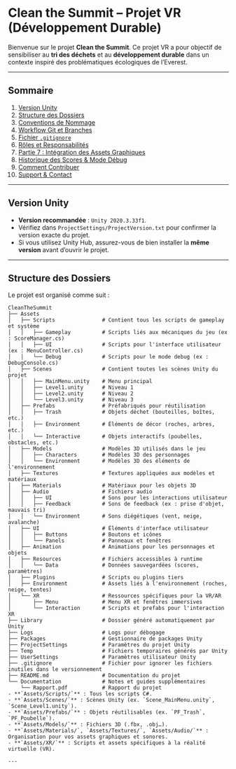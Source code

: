 # Clean the Summit – Projet VR (Développement Durable)

Bienvenue sur le projet **Clean the Summit**. Ce projet VR a pour objectif de sensibiliser au **tri des déchets** et au **développement durable** dans un contexte inspiré des problématiques écologiques de l’Everest.

---

## Sommaire

1. [Version Unity](#version-unity)  
2. [Structure des Dossiers](#structure-des-dossiers)  
3. [Conventions de Nommage](#conventions-de-nommage)  
4. [Workflow Git et Branches](#workflow-git-et-branches)  
5. [Fichier `.gitignore`](#fichier-gitignore)  
6. [Rôles et Responsabilités](#rôles-et-responsabilités)  
7. [Partie 7 : Intégration des Assets Graphiques](#partie-7--intégration-des-assets-graphiques)  
8. [Historique des Scores & Mode Débug](#historique-des-scores--mode-débug)  
9. [Comment Contribuer](#comment-contribuer)  
10. [Support & Contact](#support--contact)

---

## Version Unity

- **Version recommandée** : `Unity 2020.3.33f1`.  
- Vérifiez dans `ProjectSettings/ProjectVersion.txt` pour confirmer la version exacte du projet.  
- Si vous utilisez Unity Hub, assurez-vous de bien installer la **même version** avant d’ouvrir le projet.

---

## Structure des Dossiers

Le projet est organisé comme suit :



```plaintext
CleanTheSummit
├── Assets
│   ├── Scripts               # Contient tous les scripts de gameplay et système
│   │   ├── Gameplay          # Scripts liés aux mécaniques du jeu (ex : ScoreManager.cs)
│   │   ├── UI                # Scripts pour l'interface utilisateur (ex : MenuController.cs)
│   │   └── Debug             # Scripts pour le mode debug (ex : DebugConsole.cs)
│   ├── Scenes                # Contient toutes les scènes Unity du projet
│   │   ├── MainMenu.unity    # Menu principal
│   │   ├── Level1.unity      # Niveau 1
│   │   ├── Level2.unity      # Niveau 2
│   │   └── Level3.unity      # Niveau 3
│   ├── Prefabs               # Préfabriqués pour réutilisation
│   │   ├── Trash             # Objets déchet (bouteilles, boîtes, etc.)
│   │   ├── Environment       # Éléments de décor (roches, arbres, etc.)
│   │   └── Interactive       # Objets interactifs (poubelles, obstacles, etc.)
│   ├── Models                # Modèles 3D utilisés dans le jeu
│   │   ├── Characters        # Modèles 3D des personnages
│   │   └── Environment       # Modèles 3D des éléments de l'environnement
│   ├── Textures              # Textures appliquées aux modèles et matériaux
│   ├── Materials             # Matériaux pour les objets 3D
│   ├── Audio                 # Fichiers audio
│   │   ├── UI                # Sons pour les interactions utilisateur
│   │   ├── Feedback          # Sons de feedback (ex : prise d'objet, mauvais tri)
│   │   └── Environment       # Sons diégétiques (vent, neige, avalanche)
│   ├── UI                    # Éléments d'interface utilisateur
│   │   ├── Buttons           # Boutons et icônes
│   │   └── Panels            # Panneaux et fenêtres
│   ├── Animation             # Animations pour les personnages et objets
│   ├── Resources             # Fichiers accessibles à runtime
│   │   └── Data              # Données sauvegardées (scores, paramètres)
│   ├── Plugins               # Scripts ou plugins tiers
│   ├── Environment           # Assets liés à l'environnement (roches, neige, tentes)
│   └── XR                    # Ressources spécifiques pour la VR/AR
│       ├── Menu              # Menu XR et fenêtres immersives
│       └── Interaction       # Scripts et prefabs pour l'interaction XR
├── Library                   # Dossier généré automatiquement par Unity
├── Logs                      # Logs pour débogage
├── Packages                  # Gestionnaire de packages Unity
├── ProjectSettings           # Paramètres du projet Unity
├── Temp                      # Fichiers temporaires générés par Unity
├── UserSettings              # Paramètres utilisateur Unity
├── .gitignore                # Fichier pour ignorer les fichiers inutiles dans le versionnement
├── README.md                 # Documentation du projet
└── Documentation             # Notes et guides supplémentaires
    └── Rapport.pdf           # Rapport du projet
- **`Assets/Scripts/`** : Tous les scripts C#.  
- **`Assets/Scenes/`** : Scènes Unity (ex. `Scene_MainMenu.unity`, `Scene_Level1.unity`).  
- **`Assets/Prefabs/`** : Objets réutilisables (ex. `PF_Trash`, `PF_Poubelle`).  
- **`Assets/Models/`** : Fichiers 3D (.fbx, .obj…).  
- **`Assets/Materials/`, `Assets/Textures/`, `Assets/Audio/`** : Organisation pour vos assets graphiques et sonores.  
- **`Assets/XR/`** : Scripts et assets spécifiques à la réalité virtuelle (VR).  

---
